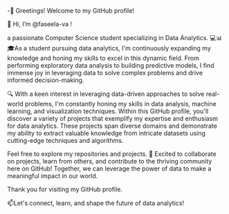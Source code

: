-👋 Greetings! Welcome to my GitHub profile!

👋 Hi, I’m @faseela-va !
  
 a passionate Computer Science student specializing in Data Analytics. 💻📊
🎓As a student pursuing data analytics, I'm continuously expanding my knowledge and honing my skills to excel in this dynamic field. From performing exploratory data analysis to building predictive models, I find immense joy in leveraging data to solve complex problems and drive informed decision-making.


🔍 With a keen interest in leveraging data-driven approaches to solve real-world problems, I'm constantly honing my skills in data analysis, machine learning, and visualization techniques.
Within this GitHub profile, you'll discover a variety of projects that exemplify my expertise and enthusiasm for data analytics. These projects span diverse domains and demonstrate my ability to extract valuable knowledge from intricate datasets using cutting-edge techniques and algorithms.


Feel free to explore my repositories and projects. 🚀 Excited to collaborate on projects, learn from others, and contribute to the thriving community here on GitHub!
Together, we can leverage the power of data to make a meaningful impact in our world.

Thank you for visiting my GitHub profile. 

📫Let's connect, learn, and shape the future of data analytics!


<!---
faseela-va/faseela-va is a ✨ special ✨ repository because its `README.md` (this file) appears on your GitHub profile.
You can click the Preview link to take a look at your changes.
--->
